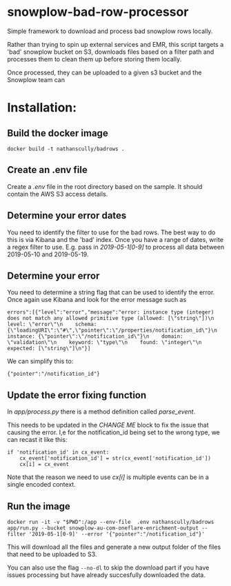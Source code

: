 # snowplow-bad-row-processor
Simple framework to download and process bad snowplow rows locally.

Rather than trying to spin up external services and EMR, this script targets a 'bad' snowplow bucket on S3, downloads files based on a filter path and processes them to clean them up before storing them locally.

Once processed, they can be uploaded to a given s3 bucket and the Snowplow team can


# Installation:

## Build the docker image

    docker build -t nathanscully/badrows .

## Create an .env file

Create a _.env_ file in the root directory based on the sample. It should contain the AWS S3 access details.

## Determine your error dates

You need to identify the filter to use for the bad rows. The best way to do this is via Kibana and the 'bad' index. Once you have a range of dates, write a regex filter to use. E.g. pass in _2019-05-1[0-9]_ to process all data between 2019-05-10 and 2019-05-19.

## Determine your error

You need to determine a string flag that can be used to identify the error. Once again use Kibana and look for the error  message such as

    errors":[{"level":"error","message":"error: instance type (integer) does not match any allowed primitive type (allowed: [\"string\"])\n    level: \"error\"\n    schema: {\"loadingURI\":\"#\",\"pointer\":\"/properties/notification_id\"}\n    instance: {\"pointer\":\"/notification_id\"}\n    domain: \"validation\"\n    keyword: \"type\"\n    found: \"integer\"\n    expected: [\"string\"]\n"}]


We can simplify this to:

    {"pointer":"/notification_id"}

## Update the error fixing function

In _app/process.py_ there is a method definition called *parse_event*.

This needs to be updated in the _CHANGE ME_ block to fix the issue that causing the error. I,e for the notification_id being set to the wrong type, we can recast it like this:

    if 'notification_id' in cx_event:
        cx_event['notification_id'] = str(cx_event['notification_id'])
        cx[i] = cx_event

Note that the reason we need to use _cx[i]_ is multiple events can be in a single encoded context.


## Run the image

    docker run -it -v "$PWD":/app --env-file  .env nathanscully/badrows app/run.py --bucket snowplow-au-com-oneflare-enrichment-output --filter '2019-05-1[0-9]' --error '{"pointer":"/notification_id"}'

This will download all the files and generate a new output folder of the files that need to be uploaded to S3.

You can also use the flag `--no-dl` to skip the download part if you have issues processing but have already succesfully downloaded the data.
